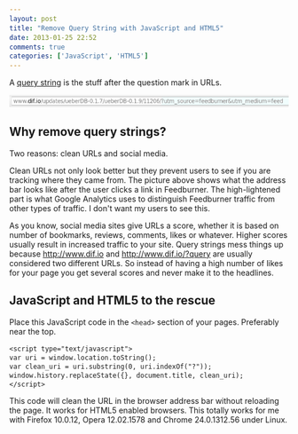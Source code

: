```yaml
---
layout: post
title: "Remove Query String with JavaScript and HTML5"
date: 2013-01-25 22:52
comments: true
categories: ['JavaScript', 'HTML5']
---
```


A [query string](http://en.wikipedia.org/wiki/Query_string) is the stuff after
the question mark in URLs.

!["URL with query string"](/images/url_w_qs.png)

Why remove query strings?
-------------------------

Two reasons: clean URLs and social media.

Clean URLs not only look better but they prevent users to see if you are tracking
where they came from. The picture above shows what the address bar
looks like after the user clicks a link in Feedburner. The high-lightened part is
what Google Analytics uses to distinguish Feedburner traffic from other types of
traffic. I don't want my users to see this.


As you know, social media sites give URLs a score, whether it is based on number of
bookmarks, reviews, comments, likes or whatever. Higher scores usually result in
increased traffic to your site. Query strings mess things up because <http://www.dif.io>
and <http://www.dif.io/?query> are usually considered two different URLs. So instead
of having a high number of likes for your page you get several scores and never
make it to the headlines.


JavaScript and HTML5 to the rescue
----------------------------------

Place this JavaScript code in the `<head>` section of your pages. Preferably near the top.

    <script type="text/javascript">
    var uri = window.location.toString();
    var clean_uri = uri.substring(0, uri.indexOf("?"));
    window.history.replaceState({}, document.title, clean_uri);
    </script>


This code will clean the URL in the browser address bar without reloading the page.
It works for HTML5 enabled browsers. This totally works for me with 
Firefox 10.0.12, Opera 12.02.1578 and Chrome 24.0.1312.56 under Linux.

